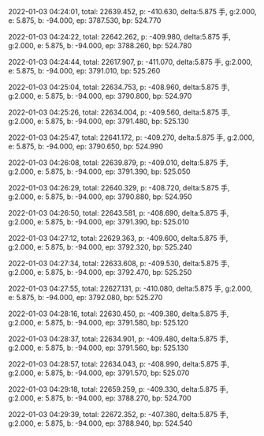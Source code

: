 2022-01-03 04:24:01, total: 22639.452, p: -410.630, delta:5.875 手, g:2.000, e: 5.875, b: -94.000, ep: 3787.530, bp: 524.770

2022-01-03 04:24:22, total: 22642.262, p: -409.980, delta:5.875 手, g:2.000, e: 5.875, b: -94.000, ep: 3788.260, bp: 524.780

2022-01-03 04:24:44, total: 22617.907, p: -411.070, delta:5.875 手, g:2.000, e: 5.875, b: -94.000, ep: 3791.010, bp: 525.260

2022-01-03 04:25:04, total: 22634.753, p: -408.960, delta:5.875 手, g:2.000, e: 5.875, b: -94.000, ep: 3790.800, bp: 524.970

2022-01-03 04:25:26, total: 22634.004, p: -409.560, delta:5.875 手, g:2.000, e: 5.875, b: -94.000, ep: 3791.480, bp: 525.130

2022-01-03 04:25:47, total: 22641.172, p: -409.270, delta:5.875 手, g:2.000, e: 5.875, b: -94.000, ep: 3790.650, bp: 524.990

2022-01-03 04:26:08, total: 22639.879, p: -409.010, delta:5.875 手, g:2.000, e: 5.875, b: -94.000, ep: 3791.390, bp: 525.050

2022-01-03 04:26:29, total: 22640.329, p: -408.720, delta:5.875 手, g:2.000, e: 5.875, b: -94.000, ep: 3790.880, bp: 524.950

2022-01-03 04:26:50, total: 22643.581, p: -408.690, delta:5.875 手, g:2.000, e: 5.875, b: -94.000, ep: 3791.390, bp: 525.010

2022-01-03 04:27:12, total: 22629.363, p: -409.600, delta:5.875 手, g:2.000, e: 5.875, b: -94.000, ep: 3792.320, bp: 525.240

2022-01-03 04:27:34, total: 22633.608, p: -409.530, delta:5.875 手, g:2.000, e: 5.875, b: -94.000, ep: 3792.470, bp: 525.250

2022-01-03 04:27:55, total: 22627.131, p: -410.080, delta:5.875 手, g:2.000, e: 5.875, b: -94.000, ep: 3792.080, bp: 525.270

2022-01-03 04:28:16, total: 22630.450, p: -409.380, delta:5.875 手, g:2.000, e: 5.875, b: -94.000, ep: 3791.580, bp: 525.120

2022-01-03 04:28:37, total: 22634.901, p: -409.480, delta:5.875 手, g:2.000, e: 5.875, b: -94.000, ep: 3791.560, bp: 525.130

2022-01-03 04:28:57, total: 22634.043, p: -408.990, delta:5.875 手, g:2.000, e: 5.875, b: -94.000, ep: 3791.570, bp: 525.070

2022-01-03 04:29:18, total: 22659.259, p: -409.330, delta:5.875 手, g:2.000, e: 5.875, b: -94.000, ep: 3788.270, bp: 524.700

2022-01-03 04:29:39, total: 22672.352, p: -407.380, delta:5.875 手, g:2.000, e: 5.875, b: -94.000, ep: 3788.940, bp: 524.540